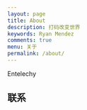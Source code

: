 ```yaml
---
layout: page
title: About
description: 打码改变世界
keywords: Ryan Mendez
comments: true
menu: 关于
permalink: /about/
---
```

Entelechy
## 联系

